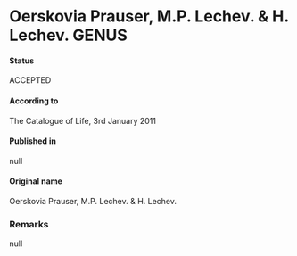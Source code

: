 # Oerskovia Prauser, M.P. Lechev. & H. Lechev. GENUS

#### Status
ACCEPTED

#### According to
The Catalogue of Life, 3rd January 2011

#### Published in
null

#### Original name
Oerskovia Prauser, M.P. Lechev. & H. Lechev.

### Remarks
null